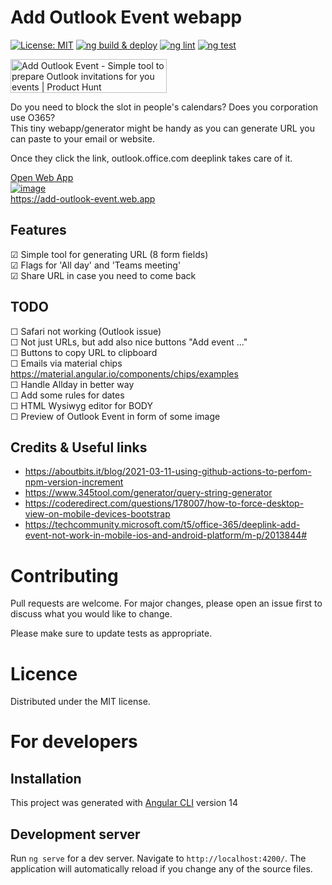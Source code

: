# Add Outlook Event webapp

[![License: MIT](https://img.shields.io/badge/License-MIT-yellow.svg)](https://opensource.org/licenses/MIT) [![ng build & deploy](https://github.com/CrackingBits/add-outlook-event/actions/workflows/firebase-hosting-preview.yml/badge.svg)](https://github.com/CrackingBits/add-outlook-event/actions/workflows/firebase-hosting-preview.yml) [![ng lint](https://github.com/CrackingBits/add-outlook-event/actions/workflows/ng-lint.yml/badge.svg)](https://github.com/CrackingBits/add-outlook-event/actions/workflows/ng-lint.yml) [![ng test](https://github.com/CrackingBits/add-outlook-event/actions/workflows/ng-test.yml/badge.svg)](https://github.com/CrackingBits/add-outlook-event/actions/workflows/ng-test.yml)

<a href="https://www.producthunt.com/posts/add-outlook-event?utm_source=badge-featured&utm_medium=badge&utm_souce=badge-add&#0045;outlook&#0045;event" target="_blank"><img src="https://api.producthunt.com/widgets/embed-image/v1/featured.svg?post_id=365652&theme=neutral" alt="Add&#0032;Outlook&#0032;Event - Simple&#0032;tool&#0032;to&#0032;prepare&#0032;Outlook&#0032;invitations&#0032;for&#0032;you&#0032;events | Product Hunt" style="width: 250px; height: 54px;" width="250" height="54" /></a>

Do you need to block the slot in people's calendars? Does you corporation use O365?  
This tiny webapp/generator might be handy as you can generate URL you can paste to your email or website.

Once they click the link, outlook.office.com deeplink takes care of it.

[Open Web App](https://add-outlook-event.web.app)  
[![image](https://user-images.githubusercontent.com/932761/199457945-adda70d7-b33f-409c-9708-4b1e8a1cdb7f.png)](https://add-outlook-event.web.app)  
https://add-outlook-event.web.app

## Features

☑ Simple tool for generating URL (8 form fields)  
☑ Flags for 'All day' and 'Teams meeting'  
☑ Share URL in case you need to come back  

## TODO

☐ Safari not working (Outlook issue)  
☐ Not just URLs, but add also nice buttons "Add event ..."  
☐ Buttons to copy URL to clipboard  
☐ Emails via material chips https://material.angular.io/components/chips/examples  
☐ Handle Allday in better way  
☐ Add some rules for dates  
☐ HTML Wysiwyg editor for BODY  
☐ Preview of Outlook Event in form of some image  

## Credits & Useful links

- https://aboutbits.it/blog/2021-03-11-using-github-actions-to-perfom-npm-version-increment
- https://www.345tool.com/generator/query-string-generator
- https://coderedirect.com/questions/178007/how-to-force-desktop-view-on-mobile-devices-bootstrap
- https://techcommunity.microsoft.com/t5/office-365/deeplink-add-event-not-work-in-mobile-ios-and-android-platform/m-p/2013844#

# Contributing

Pull requests are welcome. For major changes, please open an issue first to discuss what you would like to change.

Please make sure to update tests as appropriate.

# Licence

Distributed under the MIT license.

# For developers

## Installation

This project was generated with [Angular CLI](https://github.com/angular/angular-cli) version 14

## Development server

Run `ng serve` for a dev server. Navigate to `http://localhost:4200/`. The application will automatically reload if you change any of the source files.
